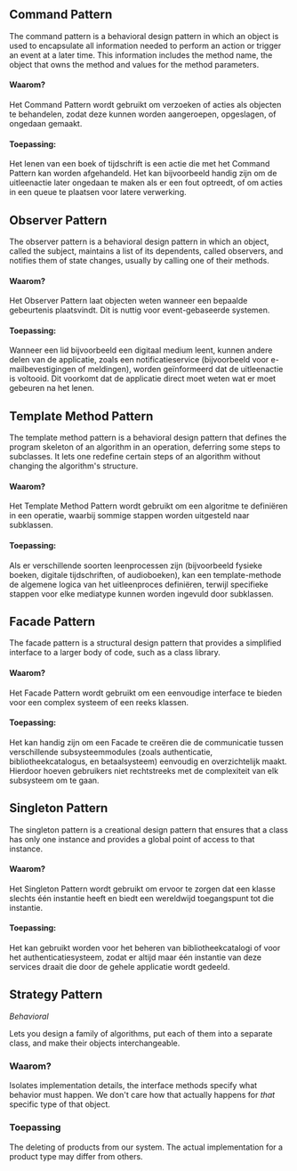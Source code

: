 ## Command Pattern
The command pattern is a behavioral design pattern in which an object is used to encapsulate all information needed to perform an action or trigger an event at a later time. 
This information includes the method name, the object that owns the method and values for the method parameters.

#### Waarom? 
Het Command Pattern wordt gebruikt om verzoeken of acties als objecten te behandelen, zodat deze kunnen worden aangeroepen, opgeslagen, of ongedaan gemaakt.

#### Toepassing:
Het lenen van een boek of tijdschrift is een actie die met het Command Pattern kan worden afgehandeld. 
Het kan bijvoorbeeld handig zijn om de uitleenactie later ongedaan te maken als er een fout optreedt, of om acties in een queue te plaatsen voor latere verwerking.



## Observer Pattern
The observer pattern is a behavioral design pattern in which an object, called the subject, maintains a list of its dependents, called observers, and notifies them of state changes, usually by calling one of their methods.

#### Waarom?
Het Observer Pattern laat objecten weten wanneer een bepaalde gebeurtenis plaatsvindt. Dit is nuttig voor event-gebaseerde systemen.

#### Toepassing:
Wanneer een lid bijvoorbeeld een digitaal medium leent, kunnen andere delen van de applicatie, zoals een notificatieservice (bijvoorbeeld voor e-mailbevestigingen of meldingen), worden geïnformeerd dat de uitleenactie is voltooid. 
Dit voorkomt dat de applicatie direct moet weten wat er moet gebeuren na het lenen.



## Template Method Pattern
The template method pattern is a behavioral design pattern that defines the program skeleton of an algorithm in an operation, deferring some steps to subclasses. 
It lets one redefine certain steps of an algorithm without changing the algorithm's structure.

#### Waarom?
Het Template Method Pattern wordt gebruikt om een algoritme te definiëren in een operatie, waarbij sommige stappen worden uitgesteld naar subklassen.

#### Toepassing:
Als er verschillende soorten leenprocessen zijn (bijvoorbeeld fysieke boeken, digitale tijdschriften, of audioboeken), kan een template-methode de algemene logica van het uitleenproces definiëren, terwijl specifieke stappen voor elke mediatype kunnen worden ingevuld door subklassen.


## Facade Pattern
The facade pattern is a structural design pattern that provides a simplified interface to a larger body of code, such as a class library.

#### Waarom?
Het Facade Pattern wordt gebruikt om een eenvoudige interface te bieden voor een complex systeem of een reeks klassen.

#### Toepassing:
Het kan handig zijn om een Facade te creëren die de communicatie tussen verschillende subsysteemmodules (zoals authenticatie, bibliotheekcatalogus, en betaalsysteem) eenvoudig en overzichtelijk maakt. 
Hierdoor hoeven gebruikers niet rechtstreeks met de complexiteit van elk subsysteem om te gaan.


## Singleton Pattern
The singleton pattern is a creational design pattern that ensures that a class has only one instance and provides a global point of access to that instance.

#### Waarom?
Het Singleton Pattern wordt gebruikt om ervoor te zorgen dat een klasse slechts één instantie heeft en biedt een wereldwijd toegangspunt tot die instantie.

#### Toepassing:
Het kan gebruikt worden voor het beheren van bibliotheekcatalogi of voor het authenticatiesysteem, zodat er altijd maar één instantie van deze services draait die door de gehele applicatie wordt gedeeld.


## Strategy Pattern
_Behavioral_ 

Lets you design a family of algorithms, put each of them into a separate class, and make their objects interchangeable.

### Waarom? 
Isolates implementation details, the interface methods specify what behavior must happen. We don't care how that actually happens for _that_ specific type of that object. 

### Toepassing
The deleting of products from our system. The actual implementation for a product type may differ from others. 


